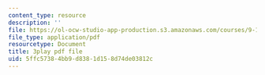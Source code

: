 ```yaml
---
content_type: resource
description: ''
file: https://ol-ocw-studio-app-production.s3.amazonaws.com/courses/9-13-the-human-brain-spring-2019/5ffc57384bb9d8381d158d74de03812c_kAX_PRnliMo.pdf
file_type: application/pdf
resourcetype: Document
title: 3play pdf file
uid: 5ffc5738-4bb9-d838-1d15-8d74de03812c
---
```

